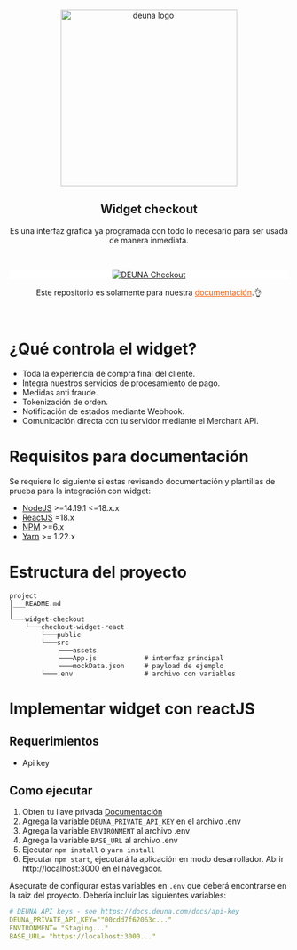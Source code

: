 <br />
<p align="center">
  <a href="https://deuna.com/">
    <img src="https://files.readme.io/e32846c-small-logodeve.png" width="318px" alt="deuna logo" />
  </a>
</p>

<h2 align="center">Widget checkout</h2>
<p align="center">Es una interfaz grafica ya programada con todo lo necesario para ser usada de manera inmediata.</p>
<br />

<p align="center" style="background: white;">
  <a href="https://docs.deuna.com/docs/primeros-pasos-widget">
    <img src="https://files.readme.io/6d58d77-Group_10.svg" alt="DEUNA Checkout" class="img-fluid mb-3">
  </a>
</p>

<p align="center">
Este repositorio es solamente para nuestra  <a href="https://docs.deuna.com/" style="color: #f50;">documentación</a>.👌
</p>
<br />

# ¿Qué controla el widget?
* Toda la experiencia de compra final del cliente.
* Integra nuestros servicios de procesamiento de pago.
* Medidas anti fraude.
* Tokenización de orden.
* Notificación de estados mediante Webhook.
* Comunicación directa con tu servidor mediante el Merchant API.
# Requisitos para documentación
Se requiere lo siguiente si estas revisando documentación y plantillas de prueba para la integración con widget:

* [NodeJS](https://nodejs.org/en/) >=14.19.1 <=18.x.x
* [ReactJS](https://reactjs.org/) =18.x
* [NPM](https://nodejs.org/en/) >=6.x
* [Yarn](https://yarnpkg.com/) >= 1.22.x

# Estructura del proyecto


```
project
│___README.md
│
└───widget-checkout
    └───checkout-widget-react
        └───public           
        └───src
            └───assets
            └───App.js            # interfaz principal
            └───mockData.json     # payload de ejemplo   
        └───.env                  # archivo con variables
```

# Implementar widget con reactJS

## Requerimientos

- Api key

## Como ejecutar

1. Obten tu llave privada [Documentación](https://docs.deuna.com/docs/api-key)
2. Agrega la variable `DEUNA_PRIVATE_API_KEY` en el archivo .env 
3. Agrega la variable `ENVIRONMENT` al archivo .env 
4. Agrega la variable `BASE_URL` al archivo .env 
5. Ejecutar `npm install` o `yarn install` 
6. Ejecutar `npm start`, ejecutará la aplicación en modo desarrollador.
Abrir http://localhost:3000 en el navegador.

Asegurate de configurar estas variables en `.env` que deberá encontrarse en la raiz del proyecto. Debería incluir las siguientes variables:

```yaml
# DEUNA API keys - see https://docs.deuna.com/docs/api-key
DEUNA_PRIVATE_API_KEY=""00cdd7f62063c..."
ENVIRONMENT= "Staging..."
BASE_URL= "https://localhost:3000..."
```
